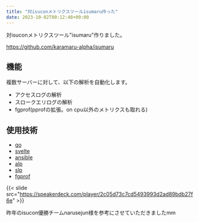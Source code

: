 ```yaml
---
title: "対isuconメトリクスツールisumaru作った"
date: 2023-10-02T00:12:48+09:00
---
```


対isuconメトリクスツール"isumaru"作りました。

<!--more-->

https://github.com/karamaru-alpha/isumaru

## 機能
複数サーバーに対して、以下の解析を自動化します。
- アクセスログの解析
- スロークエリログの解析
- fgprof(pprofの拡張。on cpu以外のメトリクスも取れる)

## 使用技術
- [go](https://github.com/golang/go)
- [svelte](https://github.com/sveltejs/svelte)
- [ansible](https://github.com/ansible/ansible)
- [alp](https://github.com/tkuchiki/alp)
- [slp](https://github.com/tkuchiki/slp)
- [fgprof](https://github.com/felixge/fgprof)


{{< slide src="https://speakerdeck.com/player/2c05d73c7cd5493993d2ad89bdb27f6e" >}}

昨年のisucon優勝チームnarusejun様を参考にさせていただきましたmm
